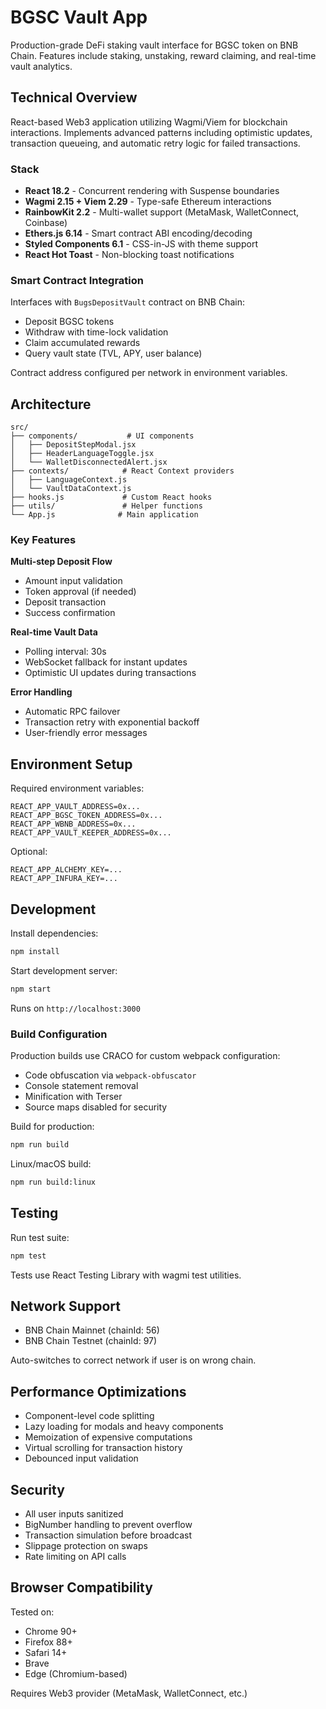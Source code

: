 # BGSC Vault App

Production-grade DeFi staking vault interface for BGSC token on BNB Chain. Features include staking, unstaking, reward claiming, and real-time vault analytics.

## Technical Overview

React-based Web3 application utilizing Wagmi/Viem for blockchain interactions. Implements advanced patterns including optimistic updates, transaction queueing, and automatic retry logic for failed transactions.

### Stack
- **React 18.2** - Concurrent rendering with Suspense boundaries
- **Wagmi 2.15 + Viem 2.29** - Type-safe Ethereum interactions
- **RainbowKit 2.2** - Multi-wallet support (MetaMask, WalletConnect, Coinbase)
- **Ethers.js 6.14** - Smart contract ABI encoding/decoding
- **Styled Components 6.1** - CSS-in-JS with theme support
- **React Hot Toast** - Non-blocking toast notifications

### Smart Contract Integration

Interfaces with `BugsDepositVault` contract on BNB Chain:
- Deposit BGSC tokens
- Withdraw with time-lock validation
- Claim accumulated rewards
- Query vault state (TVL, APY, user balance)

Contract address configured per network in environment variables.

## Architecture

```
src/
├── components/           # UI components
│   ├── DepositStepModal.jsx
│   ├── HeaderLanguageToggle.jsx
│   └── WalletDisconnectedAlert.jsx
├── contexts/            # React Context providers
│   ├── LanguageContext.js
│   └── VaultDataContext.js
├── hooks.js             # Custom React hooks
├── utils/               # Helper functions
└── App.js              # Main application
```

### Key Features

**Multi-step Deposit Flow**
- Amount input validation
- Token approval (if needed)
- Deposit transaction
- Success confirmation

**Real-time Vault Data**
- Polling interval: 30s
- WebSocket fallback for instant updates
- Optimistic UI updates during transactions

**Error Handling**
- Automatic RPC failover
- Transaction retry with exponential backoff
- User-friendly error messages

## Environment Setup

Required environment variables:

```env
REACT_APP_VAULT_ADDRESS=0x...
REACT_APP_BGSC_TOKEN_ADDRESS=0x...
REACT_APP_WBNB_ADDRESS=0x...
REACT_APP_VAULT_KEEPER_ADDRESS=0x...
```

Optional:
```env
REACT_APP_ALCHEMY_KEY=...
REACT_APP_INFURA_KEY=...
```

## Development

Install dependencies:
```bash
npm install
```

Start development server:
```bash
npm start
```

Runs on `http://localhost:3000`

### Build Configuration

Production builds use CRACO for custom webpack configuration:
- Code obfuscation via `webpack-obfuscator`
- Console statement removal
- Minification with Terser
- Source maps disabled for security

Build for production:
```bash
npm run build
```

Linux/macOS build:
```bash
npm run build:linux
```

## Testing

Run test suite:
```bash
npm test
```

Tests use React Testing Library with wagmi test utilities.

## Network Support

- BNB Chain Mainnet (chainId: 56)
- BNB Chain Testnet (chainId: 97)

Auto-switches to correct network if user is on wrong chain.

## Performance Optimizations

- Component-level code splitting
- Lazy loading for modals and heavy components
- Memoization of expensive computations
- Virtual scrolling for transaction history
- Debounced input validation

## Security

- All user inputs sanitized
- BigNumber handling to prevent overflow
- Transaction simulation before broadcast
- Slippage protection on swaps
- Rate limiting on API calls

## Browser Compatibility

Tested on:
- Chrome 90+
- Firefox 88+
- Safari 14+
- Brave
- Edge (Chromium-based)

Requires Web3 provider (MetaMask, WalletConnect, etc.)
